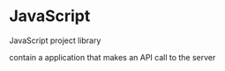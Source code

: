 # JavaScript
JavaScript project library

contain a application that makes an API call to the server
